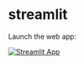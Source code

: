 # streamlit
Launch the web app:

[![Streamlit App](https://static.streamlit.io/badges/streamlit_badge_black_white.svg)](https://share.streamlit.io/mrmachine94/streamlit/main)
